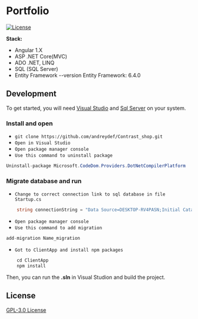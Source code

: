 # Portfolio

[![License](https://img.shields.io/badge/license-GPL%203.0-blue)](https://github.com/andreydef/Portfolio/blob/master/LICENSE.md)

**Stack:**

- Angular 1.X
- ASP .NET Core(MVC)
- ADO .NET, LINQ
- SQL (SQL Server)
- Entity Framework --version Entity Framework: 6.4.0

## Development

To get started, you will need [Visual Studio](https://visualstudio.microsoft.com/ru/downloads/) and [Sql Server](https://www.microsoft.com/ru-ru/sql-server/sql-server-downloads) on your system.

### Install and open
* `git clone https://github.com/andreydef/Contrast_shop.git`
* `Open in Visual Studio`
* `Open package manager console`
* `Use this command to uninstall package`
```csharp
Uninstall-package Microsoft.CodeDom.Providers.DotNetCompilerPlatform
```

### Migrate database and run
* `Change to correct connection link to sql database in file Startup.cs`
```csharp
    string connectionString = "Data Source=DESKTOP-RV4PASN;Initial Catalog=Portfolio;Integrated Security=True;Trusted_Connection=True;"; // change to your connection string
```
* `Open package manager console`
* `Use this command to add migration`
```csharp
add-migration Name_migration
```

* `Got to ClientApp and install npm packages`
```csharp
    cd ClientApp
    npm install
```

Then, you can run the **.sln** in Visual Studion and build the project.

## License

[GPL-3.0 License](LICENSE)